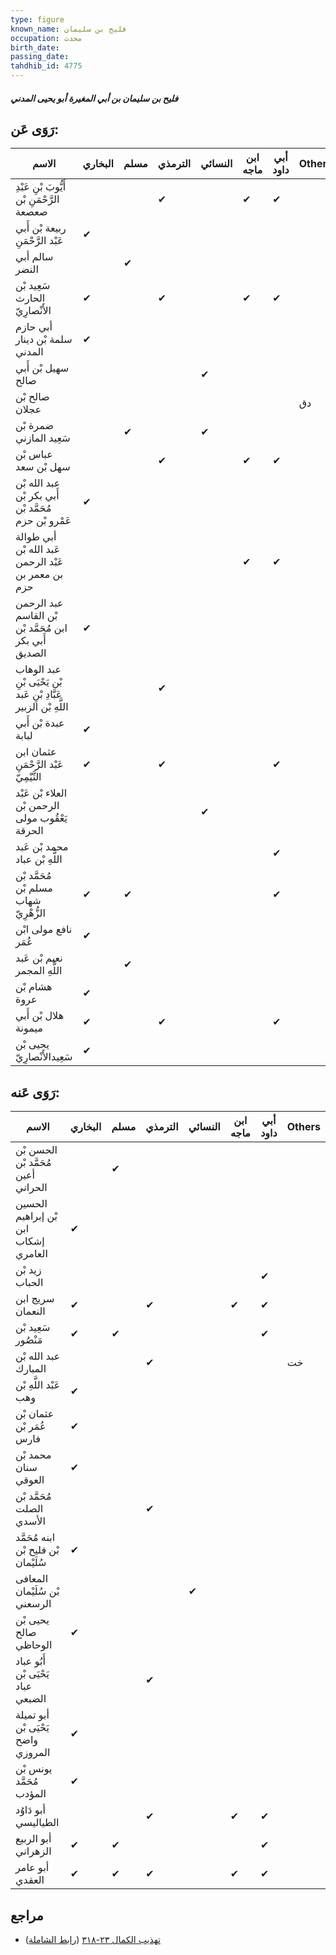 ```yaml
---
type: figure
known_name: فليح بن سليمان
occupation: محدث
birth_date:
passing_date:
tahdhib_id: 4775
---
```

##### فليح بن سليمان بن أبي المغيرة أبو يحيى المدني

## رَوَى عَن:
| الاسم                                                             | البخاري | مسلم | الترمذي | النسائي | ابن ماجه | أبي داود | Others |
| ----------------------------------------------------------------- | ------- | ---- | ------- | ------- | -------- | -------- | ------ |
| أَيُّوبَ بْنِ عَبْدِ الرَّحْمَنِ بْن صعصعة                        |         |      | ✔       |         | ✔        | ✔        |        |
| ربيعة بْن أَبي عَبْد الرَّحْمَنِ                                  | ✔       |      |         |         |          |          |        |
| سالم أبي النضر                                                    |         | ✔    |         |         |          |          |        |
| سَعِيد بْن الحارث الأَنْصارِيّ                                    | ✔       |      | ✔       |         | ✔        | ✔        |        |
| أبي حازم سلمة بْن دينار المدني                                    | ✔       |      |         |         |          |          |        |
| سهيل بْن أَبي صالح                                                |         |      |         | ✔       |          |          |        |
| صالح بْن عجلان                                                    |         |      |         |         |          |          | دق     |
| ضمرة بْن سَعِيد المازني                                           |         | ✔    |         | ✔       |          |          |        |
| عباس بْن سهل بْن سعد                                              |         |      | ✔       |         | ✔        | ✔        |        |
| عبد الله بْن أَبي بكر بْن مُحَمَّد بْن عَمْرو بْن حزم             | ✔       |      |         |         |          |          |        |
| أبي طوالة عَبد الله بْن عَبْد الرحمن بن معمر بن حزم               |         |      |         |         | ✔        | ✔        |        |
| عبد الرحمن بْن القاسم ابن مُحَمَّد بْن أَبي بكر الصديق            | ✔       |      |         |         |          |          |        |
| عبد الوهاب بْن يَحْيَى بْنِ عَبَّادِ بْنِ عَبد اللَّهِ بْن الزبير |         |      | ✔       |         |          |          |        |
| عبدة بْن أَبي لبابة                                               | ✔       |      |         |         |          |          |        |
| عثمان ابن عَبْد الرَّحْمَنِ التَّيْمِيّ                           | ✔       |      | ✔       |         |          | ✔        |        |
| العلاء بْن عَبْد الرحمن بْن يَعْقُوب مولى الحرقة                  |         |      |         | ✔       |          |          |        |
| محمد بْن عَبد اللَّهِ بْن عباد                                    |         |      |         |         |          | ✔        |        |
| مُحَمَّد بْن مسلم بْن شهاب الزُّهْرِيّ                            | ✔       | ✔    |         |         |          | ✔        |        |
| نافع مولى ابْن عُمَر                                              | ✔       |      |         |         |          |          |        |
| نعيم بْن عَبد اللَّهِ المجمر                                      |         | ✔    |         |         |          |          |        |
| هشام بْن عروة                                                     | ✔       |      |         |         |          |          |        |
| هلال بْن أَبي ميمونة                                              | ✔       |      | ✔       |         |          | ✔        |        |
| يحيى بْن سَعِيدالأَنْصارِيّ                                       | ✔       |      |         |         |          |          |        |
## رَوَى عَنه:
| الاسم                                | البخاري | مسلم | الترمذي | النسائي | ابن ماجه | أبي داود | Others |
| ------------------------------------ | ------- | ---- | ------- | ------- | -------- | -------- | ------ |
| الحسن بْن مُحَمَّد بْن أعين الحراني  |         | ✔    |         |         |          |          |        |
| الحسين بْن إبراهيم ابن إشكاب العامري | ✔       |      |         |         |          |          |        |
| زيد بْن الحباب                       |         |      |         |         |          | ✔        |        |
| سريج ابن النعمان                     | ✔       |      | ✔       |         | ✔        | ✔        |        |
| سَعِيد بْن مَنْصُور                  | ✔       | ✔    |         |         |          | ✔        |        |
| عبد الله بْن المبارك                 |         |      | ✔       |         |          |          | خت     |
| عَبْد اللَّهِ بْن وهب                | ✔       |      |         |         |          |          |        |
| عثمان بْن عُمَر بْن فارس             | ✔       |      |         |         |          |          |        |
| محمد بْن سنان العوقي                 | ✔       |      |         |         |          |          |        |
| مُحَمَّد بْن الصلت الأسدي            |         |      | ✔       |         |          |          |        |
| ابنه مُحَمَّد بْن فليح بْن سُلَيْمان | ✔       |      |         |         |          |          |        |
| المعافى بْن سُلَيْمان الرسعني        |         |      |         | ✔       |          |          |        |
| يحيى بْن صالح الوحاظي                | ✔       |      |         |         |          |          |        |
| أَبُو عباد يَحْيَى بْن عباد الضبعي   |         |      | ✔       |         |          |          |        |
| أبو تميلة يَحْيَى بْن واضح المروزي   | ✔       |      |         |         |          |          |        |
| يونس بْن مُحَمَّد المؤدب             | ✔       |      |         |         |          |          |        |
| أبو دَاوُد الطياليسي                 |         |      | ✔       |         | ✔        | ✔        |        |
| أبو الربيع الزهراني                  | ✔       | ✔    |         |         |          | ✔        |        |
| أبو عامر العقدي                      | ✔       | ✔    | ✔       |         | ✔        | ✔        |        |
## مراجع
- [تهذيب الكمال ٢٣-٣١٨](obsidian://open?vault=Tahdhib-al-Kamal&file=Figures/٤٧٧٥-فليح%20بن%20سليمان%20بن%20أبي%20المغيرة%20أبو%20يحيى%20المدني) ([رابط الشاملة](https://shamela.ws/book/3722/12205))